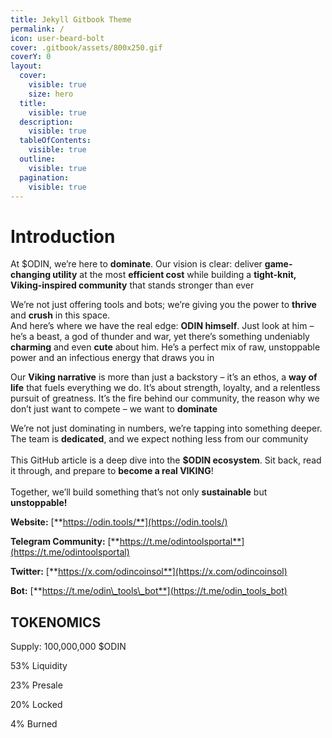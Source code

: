 ```yaml
---
title: Jekyll Gitbook Theme
permalink: /
icon: user-beard-bolt
cover: .gitbook/assets/800x250.gif
coverY: 0
layout:
  cover:
    visible: true
    size: hero
  title:
    visible: true
  description:
    visible: true
  tableOfContents:
    visible: true
  outline:
    visible: true
  pagination:
    visible: true
---
```


# Introduction

At $ODIN, we’re here to **dominate**. Our vision is clear: deliver **game-changing utility** at the most **efficient cost** while building a **tight-knit, Viking-inspired community** that stands stronger than ever

We’re not just offering tools and bots; we’re giving you the power to **thrive** and **crush** in this space.\
And here’s where we have the real edge: **ODIN himself**. Just look at him – he’s a beast, a god of thunder and war, yet there’s something undeniably **charming** and even **cute** about him. He’s a perfect mix of raw, unstoppable power and an infectious energy that draws you in

Our **Viking narrative** is more than just a backstory – it’s an ethos, a **way of life** that fuels everything we do. It’s about strength, loyalty, and a relentless pursuit of greatness. It’s the fire behind our community, the reason why we don’t just want to compete – we want to **dominate**

We’re not just dominating in numbers, we’re tapping into something deeper. The team is **dedicated**, and we expect nothing less from our community\
\
This GitHub article is a deep dive into the **$ODIN ecosystem**. Sit back, read it through, and prepare to **become a real VIKING**!\
\
Together, we’ll build something that’s not only **sustainable** but **unstoppable!**



**Website:** [**https://odin.tools/**](https://odin.tools/)

**Telegram Community:** [**https://t.me/odintoolsportal**](https://t.me/odintoolsportal)

**Twitter:** [**https://x.com/odincoinsol**](https://x.com/odincoinsol)

**Bot:** [**https://t.me/odin\_tools\_bot**](https://t.me/odin_tools_bot)

## TOKENOMICS

Supply: 100,000,000 $ODIN

53% Liquidity

23% Presale

20% Locked

4% Burned

